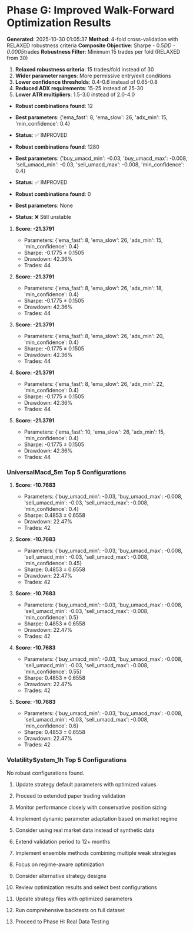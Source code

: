 # Phase G: Improved Walk-Forward Optimization Results
**Generated**: 2025-10-30 01:05:37
**Method**: 4-fold cross-validation with RELAXED robustness criteria
**Composite Objective**: Sharpe - 0.5*DD - 0.0005*trades
**Robustness Filter**: Minimum 15 trades per fold (RELAXED from 30)


1. **Relaxed robustness criteria**: 15 trades/fold instead of 30
2. **Wider parameter ranges**: More permissive entry/exit conditions
3. **Lower confidence thresholds**: 0.4-0.6 instead of 0.65-0.8
4. **Reduced ADX requirements**: 15-25 instead of 25-30
5. **Lower ATR multipliers**: 1.5-3.0 instead of 2.0-4.0


- **Robust combinations found**: 12
- **Best parameters**: {'ema_fast': 8, 'ema_slow': 26, 'adx_min': 15, 'min_confidence': 0.4}
- **Status**: ✅ IMPROVED

- **Robust combinations found**: 1280
- **Best parameters**: {'buy_umacd_min': -0.03, 'buy_umacd_max': -0.008, 'sell_umacd_min': -0.03, 'sell_umacd_max': -0.008, 'min_confidence': 0.4}
- **Status**: ✅ IMPROVED

- **Robust combinations found**: 0
- **Best parameters**: None
- **Status**: ❌ Still unstable



1. **Score: -21.3791**
   - Parameters: {'ema_fast': 8, 'ema_slow': 26, 'adx_min': 15, 'min_confidence': 0.4}
   - Sharpe: -0.1775 ± 0.1505
   - Drawdown: 42.36%
   - Trades: 44

2. **Score: -21.3791**
   - Parameters: {'ema_fast': 8, 'ema_slow': 26, 'adx_min': 18, 'min_confidence': 0.4}
   - Sharpe: -0.1775 ± 0.1505
   - Drawdown: 42.36%
   - Trades: 44

3. **Score: -21.3791**
   - Parameters: {'ema_fast': 8, 'ema_slow': 26, 'adx_min': 20, 'min_confidence': 0.4}
   - Sharpe: -0.1775 ± 0.1505
   - Drawdown: 42.36%
   - Trades: 44

4. **Score: -21.3791**
   - Parameters: {'ema_fast': 8, 'ema_slow': 26, 'adx_min': 22, 'min_confidence': 0.4}
   - Sharpe: -0.1775 ± 0.1505
   - Drawdown: 42.36%
   - Trades: 44

5. **Score: -21.3791**
   - Parameters: {'ema_fast': 10, 'ema_slow': 26, 'adx_min': 15, 'min_confidence': 0.4}
   - Sharpe: -0.1775 ± 0.1505
   - Drawdown: 42.36%
   - Trades: 44

### UniversalMacd_5m Top 5 Configurations

1. **Score: -10.7683**
   - Parameters: {'buy_umacd_min': -0.03, 'buy_umacd_max': -0.008, 'sell_umacd_min': -0.03, 'sell_umacd_max': -0.008, 'min_confidence': 0.4}
   - Sharpe: 0.4853 ± 0.6558
   - Drawdown: 22.47%
   - Trades: 42

2. **Score: -10.7683**
   - Parameters: {'buy_umacd_min': -0.03, 'buy_umacd_max': -0.008, 'sell_umacd_min': -0.03, 'sell_umacd_max': -0.008, 'min_confidence': 0.45}
   - Sharpe: 0.4853 ± 0.6558
   - Drawdown: 22.47%
   - Trades: 42

3. **Score: -10.7683**
   - Parameters: {'buy_umacd_min': -0.03, 'buy_umacd_max': -0.008, 'sell_umacd_min': -0.03, 'sell_umacd_max': -0.008, 'min_confidence': 0.5}
   - Sharpe: 0.4853 ± 0.6558
   - Drawdown: 22.47%
   - Trades: 42

4. **Score: -10.7683**
   - Parameters: {'buy_umacd_min': -0.03, 'buy_umacd_max': -0.008, 'sell_umacd_min': -0.03, 'sell_umacd_max': -0.008, 'min_confidence': 0.55}
   - Sharpe: 0.4853 ± 0.6558
   - Drawdown: 22.47%
   - Trades: 42

5. **Score: -10.7683**
   - Parameters: {'buy_umacd_min': -0.03, 'buy_umacd_max': -0.008, 'sell_umacd_min': -0.03, 'sell_umacd_max': -0.008, 'min_confidence': 0.6}
   - Sharpe: 0.4853 ± 0.6558
   - Drawdown: 22.47%
   - Trades: 42

### VolatilitySystem_1h Top 5 Configurations

No robust configurations found.


1. Update strategy default parameters with optimized values
2. Proceed to extended paper trading validation
3. Monitor performance closely with conservative position sizing
4. Implement dynamic parameter adaptation based on market regime

1. Consider using real market data instead of synthetic data
2. Extend validation period to 12+ months
3. Implement ensemble methods combining multiple weak strategies
4. Focus on regime-aware optimization
5. Consider alternative strategy designs

1. Review optimization results and select best configurations
2. Update strategy files with optimized parameters
3. Run comprehensive backtests on full dataset
4. Proceed to Phase H: Real Data Testing
